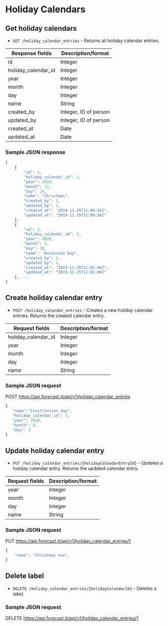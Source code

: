 # Holiday Calendars

## Get holiday calendars

* `GET /holiday_calendar_entries` - Returns all holiday calendar entries.

|Response fields | Description/format|
|------------ | -------------|
|id | Integer|
|holiday_calendar_id | Integer|
|year | Integer|
|month | Integer|
|day | Integer|
|name | String|
|created_by | Integer, ID of person|
|updated_by | Integer, ID of person|
|created_at | Date|
|updated_at | Date|

### Sample JSON response
```javascript
[
    {
        "id": 1,
        "holiday_calendar_id": 1,
        "year": 2019,
        "month": 12,
        "day": 24,
        "name": "Christmas",
        "created_by": 1,
        "updated_by": 1,
        "created_at": "2019-11-25T11:00:56Z",
        "updated_at": "2019-11-25T11:00:56Z"
    },
    {
        "id": 2,
        "holiday_calendar_id": 1,
        "year": 2020,
        "month": 5,
        "day": 30,
        "name": "Ascension Day",
        "created_by": 1,
        "updated_by": 1,
        "created_at": "2019-11-25T11:01:00Z",
        "updated_at": "2019-11-25T11:01:00Z"
    }, ...
]
```

## Create holiday calendar entry

* `POST /holiday_calendar_entries` - Creates a new holiday calendar entries. Returns the created calendar entry.

|Request fields | Description/format|
|------------ | -------------|
|holiday_calendar_id | Integer|
|year | Integer|
|month | Integer|
|day | Integer|
|name | String|

### Sample JSON request
POST https://api.forecast.it/api/v1/holiday_calendar_entries

```javascript
{
   "name":"Constitution day",
   "holiday_calendar_id": 1,
   "year": 2020,
   "month": 6,
   "day": 5
}
```

## Update holiday calendar entry

* `PUT /holiday_calendar_entries/{holidayCalendarEntryId}` - Updates a holiday calendar entry. Returns the updated calendar entry.

|Request fields | Description/format|
|------------ | -------------|
|year | Integer|
|month | Integer|
|day | Integer|
|name | String|

### Sample JSON request
PUT https://api.forecast.it/api/v1/holiday_calendar_entries/1

```javascript
{
    "name": "Christmas eve",
}
```

## Delete label

* `DELETE /holiday_calendar_entries/{holidayCalendarId}` - Deletes a label.

### Sample JSON request
DELETE https://api.forecast.it/api/v1/holiday_calendar_entries/1